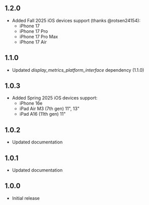 ## 1.2.0
* Added Fall 2025 iOS devices support (thanks @rotsen24154):
  * iPhone 17
  * iPhone 17 Pro
  * iPhone 17 Pro Max
  * iPhone 17 Air

## 1.1.0
* Updated *display_metrics_platform_interface* dependency (1.1.0)

## 1.0.3
* Added Spring 2025 iOS devices support:
  * iPhone 16e
  * iPad Air M3 (7th gen) 11", 13"
  * iPad A16 (11th gen) 11"

## 1.0.2
* Updated documentation

## 1.0.1
* Updated documentation

## 1.0.0
* Initial release